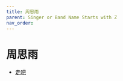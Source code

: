 ```yaml
---
title: 周思雨
parent: Singer or Band Name Starts with Z
nav_order: 
---
```


# 周思雨

- [走吧](/lyrics/Zhou_Si_Yu/zouba)
